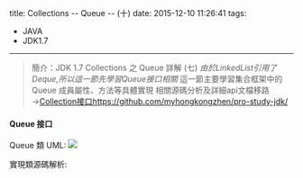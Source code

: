 title: Collections -- Queue -- (十)
date: 2015-12-10 11:26:41
tags: 
- JAVA
- JDK1.7
---
> 簡介：JDK 1.7 Collections 之 Queue 詳解 (七) 
> _由於LinkedList引用了Deque,所以這一節先學習Queue接口相關_
> 這一節主要學習集合框架中的 Queue 成員屬性、方法等具體實現
> 相關源碼分析及詳細api文檔移路→[Collection接口https://github.com/myhongkongzhen/pro-study-jdk/](https://github.com/myhongkongzhen/pro-study-jdk/tree/master/src/main/java/z/z/w/jdk/collections)

<!--more-->  

#### Queue 接口
Queue 類 UML:
<img src="/images/Collections/Collection-Queue.png"  />

實現類源碼解析:
